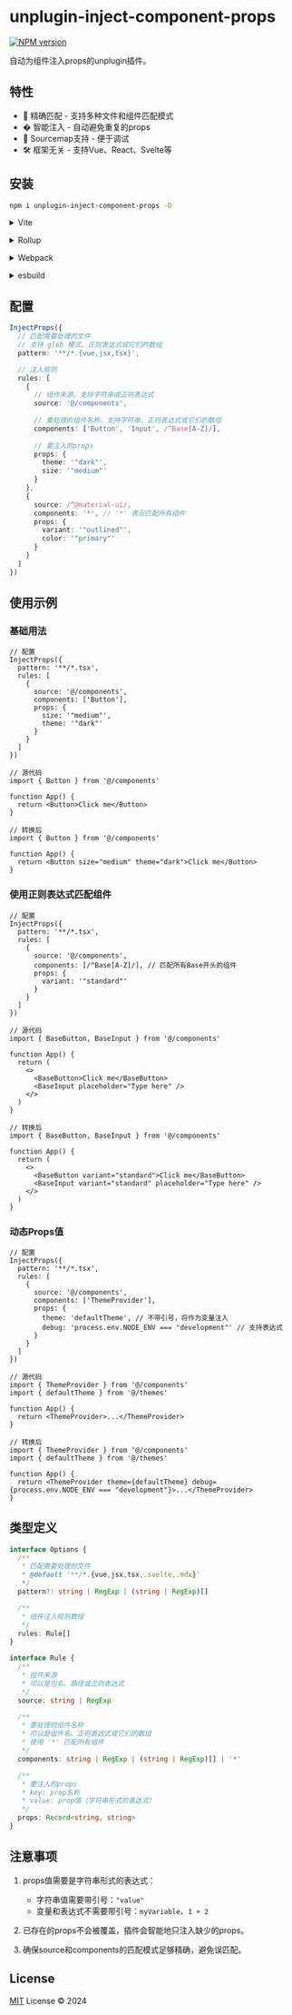 # unplugin-inject-component-props

[![NPM version](https://img.shields.io/npm/v/unplugin-inject-component-props?color=a1b858&label=)](https://www.npmjs.com/package/unplugin-inject-component-props)

自动为组件注入props的unplugin插件。

## 特性

- 🎯 精确匹配 - 支持多种文件和组件匹配模式
- � 智能注入 - 自动避免重复的props
- 📍 Sourcemap支持 - 便于调试
- 🛠 框架无关 - 支持Vue、React、Svelte等

## 安装

```bash
npm i unplugin-inject-component-props -D
```

<details>
<summary>Vite</summary><br>

```ts
// vite.config.ts
import InjectProps from 'unplugin-inject-component-props/vite'

export default defineConfig({
  plugins: [
    InjectProps({ /* options */ }),
  ],
})
```

<br></details>

<details>
<summary>Rollup</summary><br>

```ts
// rollup.config.js
import InjectProps from 'unplugin-inject-component-props/rollup'

export default {
  plugins: [
    InjectProps({ /* options */ }),
  ],
}
```

<br></details>

<details>
<summary>Webpack</summary><br>

```ts
// webpack.config.js
module.exports = {
  /* ... */
  plugins: [
    require('unplugin-inject-component-props/webpack')({ /* options */ })
  ]
}
```

<br></details>

<details>
<summary>esbuild</summary><br>

```ts
// esbuild.config.js
import { build } from 'esbuild'
import InjectProps from 'unplugin-inject-component-props/esbuild'

build({
  plugins: [InjectProps({ /* options */ })],
})
```

<br></details>

## 配置

```ts
InjectProps({
  // 匹配需要处理的文件
  // 支持 glob 模式、正则表达式或它们的数组
  pattern: '**/*.{vue,jsx,tsx}',

  // 注入规则
  rules: [
    {
      // 组件来源，支持字符串或正则表达式
      source: '@/components',
      
      // 要处理的组件名称，支持字符串、正则表达式或它们的数组
      components: ['Button', 'Input', /^Base[A-Z]/],
      
      // 要注入的props
      props: {
        theme: '"dark"',
        size: '"medium"'
      }
    },
    {
      source: /^@material-ui/,
      components: '*', // '*' 表示匹配所有组件
      props: {
        variant: '"outlined"',
        color: '"primary"'
      }
    }
  ]
})
```

## 使用示例

### 基础用法

```tsx
// 配置
InjectProps({
  pattern: '**/*.tsx',
  rules: [
    {
      source: '@/components',
      components: ['Button'],
      props: {
        size: '"medium"',
        theme: '"dark"'
      }
    }
  ]
})

// 源代码
import { Button } from '@/components'

function App() {
  return <Button>Click me</Button>
}

// 转换后
import { Button } from '@/components'

function App() {
  return <Button size="medium" theme="dark">Click me</Button>
}
```

### 使用正则表达式匹配组件

```tsx
// 配置
InjectProps({
  pattern: '**/*.tsx',
  rules: [
    {
      source: '@/components',
      components: [/^Base[A-Z]/], // 匹配所有Base开头的组件
      props: {
        variant: '"standard"'
      }
    }
  ]
})

// 源代码
import { BaseButton, BaseInput } from '@/components'

function App() {
  return (
    <>
      <BaseButton>Click me</BaseButton>
      <BaseInput placeholder="Type here" />
    </>
  )
}

// 转换后
import { BaseButton, BaseInput } from '@/components'

function App() {
  return (
    <>
      <BaseButton variant="standard">Click me</BaseButton>
      <BaseInput variant="standard" placeholder="Type here" />
    </>
  )
}
```

### 动态Props值

```tsx
// 配置
InjectProps({
  pattern: '**/*.tsx',
  rules: [
    {
      source: '@/components',
      components: ['ThemeProvider'],
      props: {
        theme: 'defaultTheme', // 不带引号，将作为变量注入
        debug: 'process.env.NODE_ENV === "development"' // 支持表达式
      }
    }
  ]
})

// 源代码
import { ThemeProvider } from '@/components'
import { defaultTheme } from '@/themes'

function App() {
  return <ThemeProvider>...</ThemeProvider>
}

// 转换后
import { ThemeProvider } from '@/components'
import { defaultTheme } from '@/themes'

function App() {
  return <ThemeProvider theme={defaultTheme} debug={process.env.NODE_ENV === "development"}>...</ThemeProvider>
}
```

## 类型定义

```ts
interface Options {
  /**
   * 匹配需要处理的文件
   * @default '**/*.{vue,jsx,tsx,.svelte,.mdx}'
   */
  pattern?: string | RegExp | (string | RegExp)[]

  /**
   * 组件注入规则数组
   */
  rules: Rule[]
}

interface Rule {
  /**
   * 组件来源
   * 可以是包名、路径或正则表达式
   */
  source: string | RegExp

  /**
   * 要处理的组件名称
   * 可以是组件名、正则表达式或它们的数组
   * 使用 '*' 匹配所有组件
   */
  components: string | RegExp | (string | RegExp)[] | '*'

  /**
   * 要注入的props
   * key: prop名称
   * value: prop值（字符串形式的表达式）
   */
  props: Record<string, string>
}
```

## 注意事项

1. props值需要是字符串形式的表达式：
   - 字符串值需要带引号：`"value"`
   - 变量和表达式不需要带引号：`myVariable`、`1 + 2`

2. 已存在的props不会被覆盖，插件会智能地只注入缺少的props。

3. 确保source和components的匹配模式足够精确，避免误匹配。

## License

[MIT](./LICENSE) License © 2024
